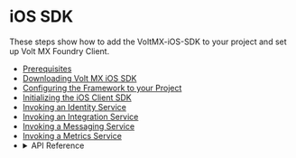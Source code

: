                               

iOS SDK
=======

These steps show how to add the VoltMX-iOS-SDK to your project and set up Volt MX Foundry Client.

*   [Prerequisites](Prerequisites_iOS.md) 
*   [Downloading Volt MX iOS SDK](Download_VoltMX_SDK_iOS.md)
*   [](Initializing_SDK_iOS.md)[Configuring the Framework to your Project](Configure_Framework_iOS.md)
*   [Initializing the iOS Client SDK](Initializing_SDK_iOS.md)
*   [Invoking an Identity Service](Invoking_Identity_Service_iOS.md)
*   [Invoking an Integration Service](Invoking_Integration_Service_iOS.md)
*   [Invoking a Messaging Service](Invoking_Messaging_Service_iOS.md)
*   [Invoking a Metrics Service](Invoking_Metrics_Service_iOS.md)
*   <details close markdown="block"><summary>API Reference</summary>
    To view the API Reference for Volt MX iOS, click <a href="https://docs.kony.com/8_x_PDFs/konyfabric/kony_docsets/ios/com.kony.KonySDK.docset/Contents/Resources/Documents/index.html" target="_blank">VoltMX iOS docset.</a>
    </details>
  

<!-- *   [Invoking a Sync Service](Invoking_Sync_Service_iOS.md) -->